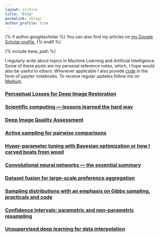 ```yaml
---
layout: archive
title: "Blog"
permalink: /blog/
author_profile: true
---
```


{% if author.googlescholar %}
  You can also find my articles on <u><a href="{{author.googlescholar}}">my Google Scholar profile</a>.</u>
{% endif %}

{% include base_path %}

I regularly write about topics in Machine Learning and Artificial Intelligence. Some of these posts are my personal reference notes, which, I hope would also be useful to others. Whenever applicable I also provide [code](https://github.com/mikhailiuk/medium) in the form of jupyter notebooks. To receive regular updates follow me on [Medium](https://mikhailiuk.medium.com).

### [Perceptual Losses for Deep Image Restoration](https://towardsdatascience.com/perceptual-losses-for-image-restoration-dd3c9de4113)
### [Scientific computing — lessons learned the hard way](https://towardsdatascience.com/scientific-computing-lessons-learned-the-hard-way-db651f8f643a)
### [Deep Image Quality Assessment](https://towardsdatascience.com/deep-image-quality-assessment-30ad71641fac)
### [Active sampling for pairwise comparisons](https://towardsdatascience.com/active-sampling-for-pairwise-comparisons-476c2dc18231)
### [Hyper-parameter tuning with Bayesian optimization or how I carved boats from wood](https://towardsdatascience.com/bayesian-optimization-or-how-i-carved-boats-from-wood-examples-and-code-78b9c79b31e5)
### [Convolutional neural networks — the essential summary](https://towardsdatascience.com/cnn-cheat-sheet-the-essential-summary-for-a-quick-start-58820a14d3b4)
### [Dataset fusion for large-scale preference aggregation](https://towardsdatascience.com/dataset-fusion-sushi-age-and-image-quality-and-what-the-hell-do-they-have-in-common-814e8dae7cf7)
### [Sampling distributions with an emphasis on Gibbs sampling, practicals and code](https://towardsdatascience.com/can-you-do-better-sampling-strategies-with-an-emphasis-on-gibbs-sampling-practicals-and-code-c97730d54ebc)
### [Confidence intervals: parametric and non-parametric resampling](https://towardsdatascience.com/a-note-on-parametric-and-non-parametric-bootstrap-resampling-72069b2be228)
### [Unsupervised deep learning for data interpolation](https://towardsdatascience.com/unsupervised-learning-for-data-interpolation-e259cf5dc957)





